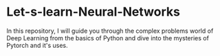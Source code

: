 # Let-s-learn-Neural-Networks
In this repository, I will guide you through the complex problems world of Deep Learning from the basics of Python and dive into the mysteries of Pytorch and it's uses.
